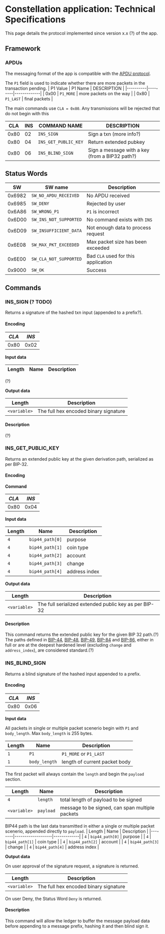 # Constellation application: Technical Specifications

This page details the protocol implemented since version x.x (?) of the app.

## Framework

### APDUs

The messaging format of the app is compatible with the [APDU protocol](https://developers.ledger.com/docs/nano-app/application-structure/#apdu-interpretation-loop). 

The `P1` field is used to indicate whether there are more packets in the transaction pending. 
| P1 Value | P1 Name | DESCRIPTION | 
|----------|---------|-------------|
|   0x00   | `P1_MORE` | more packets on the way | 
|   0x80   | `P1_LAST` | final packets 	            |  

The main commands use `CLA = 0x80`. 
Any transmissions will be rejected that do not begin with this 

| CLA | INS | COMMAND NAME        | DESCRIPTION |
|-----|-----|---------------------|-------------|
| 0x80|  02 | `INS_SIGN` 	      | Sign a txn (more info?) |
| 0x80|  04 | `INS_GET_PUBLIC_KEY` | Return extended pubkey |
| 0x80|  06 | `INS_BLIND_SIGN`    | Sign a message with a key (from a BIP32 path?) |

## Status Words

| SW     | SW name                      | Description |
|--------|------------------------------|-------------|
| 0x6982 | `SW_NO_APDU_RECEIVED`		| No APDU received |
| 0x6985 | `SW_DENY`                    | Rejected by user |
| 0x6A86 | `SW_WRONG_P1`                | `P1` is incorrect |
| 0x6D00 | `SW_INS_NOT_SUPPORTED`       | No command exists with `INS` |
| 0x6D09 | `SW_INSUFFICIENT_DATA`       | Not enough data to process request |
| 0x6E08 | `SW_MAX_PKT_EXCEEDED`        | Max packet size has been exceeded |
| 0x6E00 | `SW_CLA_NOT_SUPPORTED`       | Bad `CLA` used for this application |
| 0x9000 | `SW_OK`                      | Success |

## Commands

### INS_SIGN (? TODO)

Returns a signature of the hashed txn input (appended to a prefix?).

#### Encoding

| *CLA* | *INS* |
|-------|-------|
| 0x80  | 0x02  |

**Input data**  

| Length | Name              | Description |
|--------|-------------------|-------------|
(?)

**Output data**

| Length | Description |
|--------|-------------|
| `<variable>` | The full hex encoded binary signature |

#### Description

(?) 

### INS_GET_PUBLIC_KEY

Returns an extended public key at the given derivation path, serialized as per BIP-32.

#### Encoding

**Command**

| *CLA* | *INS* |
|-------|-------|
| 0x80  | 0x04  |

**Input data**  

| Length | Name              | Description |
|--------|-------------------|-------------|
| `4`    | `bip44_path[0]`   | purpose |
| `4`    | `bip44_path[1]`   | coin type |
| `4`    | `bip44_path[2]`   | account |
| `4`    | `bip44_path[3]`   | change |
| `4`    | `bip44_path[4]`   | address index |

**Output data**

| Length | Description |
|--------|-------------|
| `<variable>` | The full serialized extended public key as per BIP-32 |

#### Description

This command returns the extended public key for the given BIP 32 path.(?)
The paths defined in [BIP-44](https://github.com/bitcoin/bips/blob/master/bip-0044.mediawiki), [BIP-48](https://github.com/bitcoin/bips/blob/master/bip-0048.mediawiki), [BIP-49](https://github.com/bitcoin/bips/blob/master/bip-0049.mediawiki), [BIP-84](https://github.com/bitcoin/bips/blob/master/bip-0084.mediawiki) and [BIP-86](https://github.com/bitcoin/bips/blob/master/bip-0086.mediawiki), either in full or are at the deepest hardened level (excluding `change` and `address_index`), are considered standard.(?)

### INS_BLIND_SIGN

Returns a blind signature of the hashed input appended to a prefix.

#### Encoding

| *CLA* | *INS* |
|-------|-------|
| 0x80  | 0x06  |

**Input data**  

All packets in single or multiple packet scenerio begin with `P1` and `body_length`. 
Max `body_length` is 255 bytes.

| Length | Name              | Description |
|--------|-------------------|-------------|
| `1`    | `P1`				 | `P1_MORE` or `P1_LAST` |
| `1`	 | `body_length`	 | length of current packet body |

The first packet will always contain the `length` and begin the `payload` section. 

| Length | Name              | Description |
|--------|-------------------|-------------|
| `4`    | `length`   		 | total length of payload to be signed |
| `<variable>` | `payload`   | message to be signed, can span multiple packets | 

BIP44 path is the last data transmitted in either a single or multiple packet scenerio,
appended directly to `payload`.
| Length | Name              | Description |
|--------|-------------------|-------------|
| `4`    | `bip44_path[0]`   | purpose |
| `4`    | `bip44_path[1]`   | coin type |
| `4`    | `bip44_path[2]`   | account |
| `4`    | `bip44_path[3]`   | change |
| `4`    | `bip44_path[4]`   | address index |

**Output data**

On user approval of the signature request, a signature is returned. 

| Length | Description |
|--------|-------------|
| `<variable>` | The full hex encoded binary signature |

On user Deny, the Status Word `Deny` is returned. 

#### Description

This command will allow the ledger to buffer the message payload data before appending to a message prefix, hashing it and then blind sign it.
